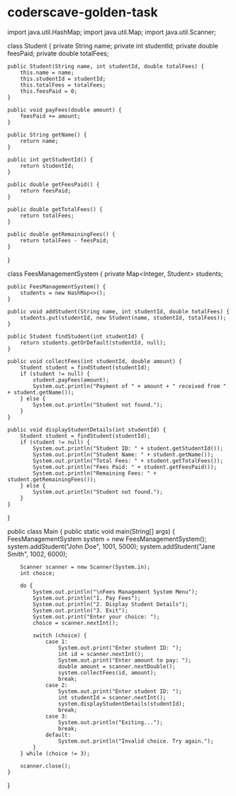 # coderscave-golden-task
import java.util.HashMap;
import java.util.Map;
import java.util.Scanner;

class Student {
    private String name;
    private int studentId;
    private double feesPaid;
    private double totalFees;

    public Student(String name, int studentId, double totalFees) {
        this.name = name;
        this.studentId = studentId;
        this.totalFees = totalFees;
        this.feesPaid = 0;
    }

    public void payFees(double amount) {
        feesPaid += amount;
    }

    public String getName() {
        return name;
    }

    public int getStudentId() {
        return studentId;
    }

    public double getFeesPaid() {
        return feesPaid;
    }

    public double getTotalFees() {
        return totalFees;
    }

    public double getRemainingFees() {
        return totalFees - feesPaid;
    }
}

class FeesManagementSystem {
    private Map<Integer, Student> students;

    public FeesManagementSystem() {
        students = new HashMap<>();
    }

    public void addStudent(String name, int studentId, double totalFees) {
        students.put(studentId, new Student(name, studentId, totalFees));
    }

    public Student findStudent(int studentId) {
        return students.getOrDefault(studentId, null);
    }

    public void collectFees(int studentId, double amount) {
        Student student = findStudent(studentId);
        if (student != null) {
            student.payFees(amount);
            System.out.println("Payment of " + amount + " received from " + student.getName());
        } else {
            System.out.println("Student not found.");
        }
    }

    public void displayStudentDetails(int studentId) {
        Student student = findStudent(studentId);
        if (student != null) {
            System.out.println("Student ID: " + student.getStudentId());
            System.out.println("Student Name: " + student.getName());
            System.out.println("Total Fees: " + student.getTotalFees());
            System.out.println("Fees Paid: " + student.getFeesPaid());
            System.out.println("Remaining Fees: " + student.getRemainingFees());
        } else {
            System.out.println("Student not found.");
        }
    }
}

public class Main {
    public static void main(String[] args) {
        FeesManagementSystem system = new FeesManagementSystem();
        system.addStudent("John Doe", 1001, 5000);
        system.addStudent("Jane Smith", 1002, 6000);

        Scanner scanner = new Scanner(System.in);
        int choice;

        do {
            System.out.println("\nFees Management System Menu");
            System.out.println("1. Pay Fees");
            System.out.println("2. Display Student Details");
            System.out.println("3. Exit");
            System.out.print("Enter your choice: ");
            choice = scanner.nextInt();

            switch (choice) {
                case 1:
                    System.out.print("Enter student ID: ");
                    int id = scanner.nextInt();
                    System.out.print("Enter amount to pay: ");
                    double amount = scanner.nextDouble();
                    system.collectFees(id, amount);
                    break;
                case 2:
                    System.out.print("Enter student ID: ");
                    int studentId = scanner.nextInt();
                    system.displayStudentDetails(studentId);
                    break;
                case 3:
                    System.out.println("Exiting...");
                    break;
                default:
                    System.out.println("Invalid choice. Try again.");
            }
        } while (choice != 3);

        scanner.close();
    }
}
